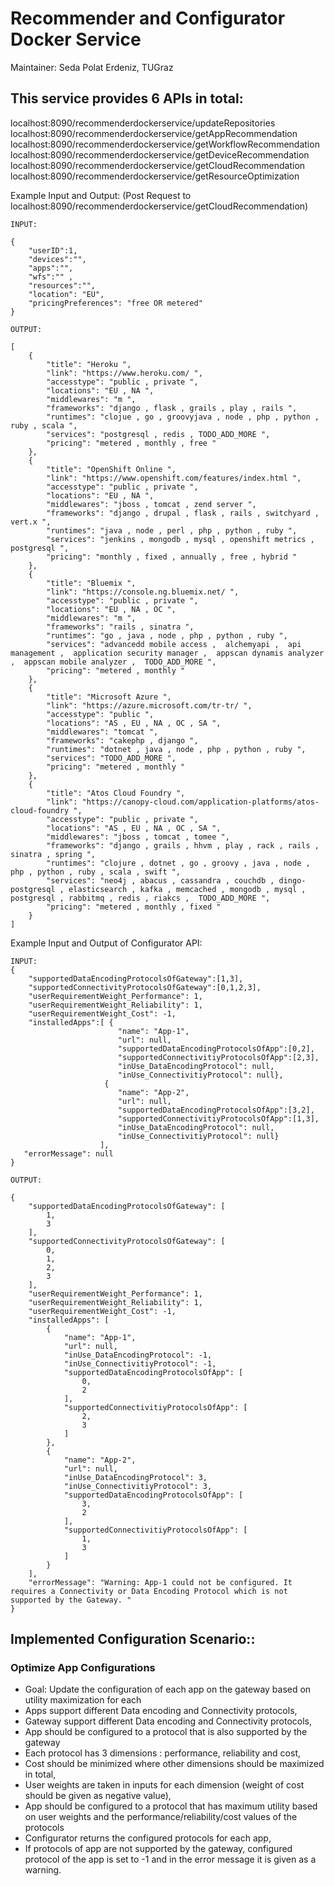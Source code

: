 # Recommender and Configurator Docker Service
Maintainer: Seda Polat Erdeniz, TUGraz

## This service provides 6 APIs in total:
localhost:8090/recommenderdockerservice/updateRepositories
localhost:8090/recommenderdockerservice/getAppRecommendation
localhost:8090/recommenderdockerservice/getWorkflowRecommendation
localhost:8090/recommenderdockerservice/getDeviceRecommendation
localhost:8090/recommenderdockerservice/getCloudRecommendation
localhost:8090/recommenderdockerservice/getResourceOptimization


Example Input and Output:
(Post Request to localhost:8090/recommenderdockerservice/getCloudRecommendation)

```
INPUT: 

{
	"userID":1,	
	"devices":"",
	"apps":"",
	"wfs":"" ,
	"resources":"",
	"location": "EU",
	"pricingPreferences": "free OR metered"
}
```

```
OUTPUT:

[
    {
        "title": "Heroku ",
        "link": "https://www.heroku.com/ ",
        "accesstype": "public , private ",
        "locations": "EU , NA ",
        "middlewares": "m ",
        "frameworks": "django , flask , grails , play , rails ",
        "runtimes": "clojue , go , groovyjava , node , php , python , ruby , scala ",
        "services": "postgresql , redis , TODO_ADD_MORE ",
        "pricing": "metered , monthly , free "
    },
    {
        "title": "OpenShift Online ",
        "link": "https://www.openshift.com/features/index.html ",
        "accesstype": "public , private ",
        "locations": "EU , NA ",
        "middlewares": "jboss , tomcat , zend server ",
        "frameworks": "django , drupal , flask , rails , switchyard , vert.x ",
        "runtimes": "java , node , perl , php , python , ruby ",
        "services": "jenkins , mongodb , mysql , openshift metrics , postgresql ",
        "pricing": "monthly , fixed , annually , free , hybrid "
    },
    {
        "title": "Bluemix ",
        "link": "https://console.ng.bluemix.net/ ",
        "accesstype": "public , private ",
        "locations": "EU , NA , OC ",
        "middlewares": "m ",
        "frameworks": "rails , sinatra ",
        "runtimes": "go , java , node , php , python , ruby ",
        "services": "advancedd mobile access ,  alchemyapi ,  api management ,  application security manager ,  appscan dynamis analyzer ,  appscan mobile analyzer ,  TODO_ADD_MORE ",
        "pricing": "metered , monthly "
    },
    {
        "title": "Microsoft Azure ",
        "link": "https://azure.microsoft.com/tr-tr/ ",
        "accesstype": "public ",
        "locations": "AS , EU , NA , OC , SA ",
        "middlewares": "tomcat ",
        "frameworks": "cakephp , django ",
        "runtimes": "dotnet , java , node , php , python , ruby ",
        "services": "TODO_ADD_MORE ",
        "pricing": "metered , monthly "
    },
    {
        "title": "Atos Cloud Foundry ",
        "link": "https://canopy-cloud.com/application-platforms/atos-cloud-foundry ",
        "accesstype": "public , private ",
        "locations": "AS , EU , NA , OC , SA ",
        "middlewares": "jboss , tomcat , tomee ",
        "frameworks": "django , grails , hhvm , play , rack , rails , sinatra , spring ",
        "runtimes": "clojure , dotnet , go , groovy , java , node , php , python , ruby , scala , swift ",
        "services": "neo4j , abacus , cassandra , couchdb , dingo-postgresql , elasticsearch , kafka , memcached , mongodb , mysql , postgresql , rabbitmq , redis , riakcs ,  TODO_ADD_MORE ",
        "pricing": "metered , monthly , fixed "
    }
]
```

Example Input and Output of Configurator API:

```
INPUT: 
{
 	"supportedDataEncodingProtocolsOfGateway":[1,3],
  	"supportedConnectivityProtocolsOfGateway":[0,1,2,3],
    "userRequirementWeight_Performance": 1,
    "userRequirementWeight_Reliability": 1,
    "userRequirementWeight_Cost": -1,
  	"installedApps":[ {
                        "name": "App-1",	
                        "url": null,
                        "supportedDataEncodingProtocolsOfApp":[0,2],
                        "supportedConnectivitiyProtocolsOfApp":[2,3],
                        "inUse_DataEncodingProtocol": null,
                   		"inUse_ConnectivitiyProtocol": null},
                     {
                        "name": "App-2",
                       	"url": null,
                        "supportedDataEncodingProtocolsOfApp":[3,2],
                        "supportedConnectivitiyProtocolsOfApp":[1,3],
                        "inUse_DataEncodingProtocol": null,
                   		"inUse_ConnectivitiyProtocol": null}
                    ],
   "errorMessage": null
}
```

```
OUTPUT:

{
    "supportedDataEncodingProtocolsOfGateway": [
        1,
        3
    ],
    "supportedConnectivityProtocolsOfGateway": [
        0,
        1,
        2,
        3
    ],
    "userRequirementWeight_Performance": 1,
    "userRequirementWeight_Reliability": 1,
    "userRequirementWeight_Cost": -1,
    "installedApps": [
        {
            "name": "App-1",
            "url": null,
            "inUse_DataEncodingProtocol": -1,
            "inUse_ConnectivitiyProtocol": -1,
            "supportedDataEncodingProtocolsOfApp": [
                0,
                2
            ],
            "supportedConnectivitiyProtocolsOfApp": [
                2,
                3
            ]
        },
        {
            "name": "App-2",
            "url": null,
            "inUse_DataEncodingProtocol": 3,
            "inUse_ConnectivitiyProtocol": 3,
            "supportedDataEncodingProtocolsOfApp": [
                3,
                2
            ],
            "supportedConnectivitiyProtocolsOfApp": [
                1,
                3
            ]
        }
    ],
    "errorMessage": "Warning: App-1 could not be configured. It requires a Connectivity or Data Encoding Protocol which is not supported by the Gateway. "
}
```

## Implemented Configuration Scenario::

### Optimize App Configurations
- Goal: Update the configuration of each app on the gateway based on utility maximization for each
- Apps support different Data encoding and Connectivity protocols,
- Gateway support different Data encoding and Connectivity protocols,
- App should be configured to a protocol that is also supported by the gateway
- Each protocol has 3 dimensions : performance, reliability and cost,
- Cost should be minimized where other dimensions should be maximized in total,
- User weights are taken in inputs for each dimension (weight of cost should be given as negative value),
- App should be configured to a protocol that has maximum utility based on user weights and the performance/reliability/cost values of the protocols
- Configurator returns the configured protocols for each app,
- If protocols of app are not supported by the gateway, configured protocol of the app is set to -1 and in the error message it is given as a warning.
